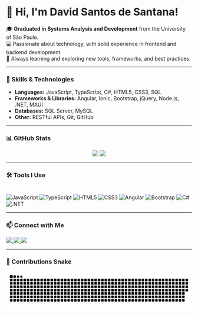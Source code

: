 # 👋 Hi, I'm David Santos de Santana!

🎓 **Graduated in Systems Analysis and Development** from the University of São Paulo.  
💻 Passionate about technology, with solid experience in frontend and backend development.  
🚀 Always learning and exploring new tools, frameworks, and best practices.

---

### 🧠 Skills & Technologies

- **Languages:** JavaScript, TypeScript, C#, HTML5, CSS3, SQL  
- **Frameworks & Libraries:** Angular, Ionic, Bootstrap, jQuery, Node.js, .NET, MAUI  
- **Databases:** SQL Server, MySQL  
- **Other:** RESTful APIs, Git, GitHub

---

### 📊 GitHub Stats

<div align="center">
  <img height="180em" src="https://github-readme-stats.vercel.app/api?username=davidjaneiro92&show_icons=true&theme=tokyonight&include_all_commits=true&count_private=true"/>
  <img height="180em" src="https://github-readme-stats.vercel.app/api/top-langs/?username=davidjaneiro92&layout=compact&langs_count=7&theme=tokyonight"/>
</div>

---

### 🛠️ Tools I Use

<div style="display: inline_block"><br>
  <img align="center" alt="JavaScript" height="30" width="40" src="https://cdn.jsdelivr.net/gh/devicons/devicon/icons/javascript/javascript-plain.svg">
  <img align="center" alt="TypeScript" height="30" width="40" src="https://cdn.jsdelivr.net/gh/devicons/devicon/icons/typescript/typescript-original.svg">
  <img align="center" alt="HTML5" height="30" width="40" src="https://cdn.jsdelivr.net/gh/devicons/devicon/icons/html5/html5-original.svg">
  <img align="center" alt="CSS3" height="30" width="40" src="https://cdn.jsdelivr.net/gh/devicons/devicon/icons/css3/css3-original.svg">
  <img align="center" alt="Angular" height="30" width="40" src="https://cdn.jsdelivr.net/gh/devicons/devicon/icons/angularjs/angularjs-plain.svg">
  <img align="center" alt="Bootstrap" height="30" width="40" src="https://cdn.jsdelivr.net/gh/devicons/devicon/icons/bootstrap/bootstrap-original.svg">
  <img align="center" alt="C#" height="30" width="40" src="https://cdn.jsdelivr.net/gh/devicons/devicon/icons/csharp/csharp-original.svg">
  <img align="center" alt=".NET" height="30" width="40" src="https://upload.wikimedia.org/wikipedia/commons/e/ee/.NET_Core_Logo.svg">
</div>

---

### 📫 Connect with Me

<div>
  <a href="https://www.instagram.com/davids.santanas250192/" target="_blank">
    <img src="https://img.shields.io/badge/-Instagram-%23E4405F?style=for-the-badge&logo=instagram&logoColor=white">
  </a> 
  <a href="mailto:davidjaneiro92@gmail.com">
    <img src="https://img.shields.io/badge/-Gmail-%23333?style=for-the-badge&logo=gmail&logoColor=white">
  </a>
  <a href="https://www.linkedin.com/in/david-santos-de-santana-59a120199" target="_blank">
    <img src="https://img.shields.io/badge/-LinkedIn-%230077B5?style=for-the-badge&logo=linkedin&logoColor=white">
  </a>
</div>

---

### 🐍 Contributions Snake
<picture>
  <source media="(prefers-color-scheme: dark)" srcset="https://github.com/davidjaneiro92/davidjaneiro92/raw/main/dist/github-contribution-grid-snake-dark.svg">
  <img alt="snake gif" src="https://github.com/davidjaneiro92/davidjaneiro92/raw/main/dist/github-contribution-grid-snake.svg">
</picture>



